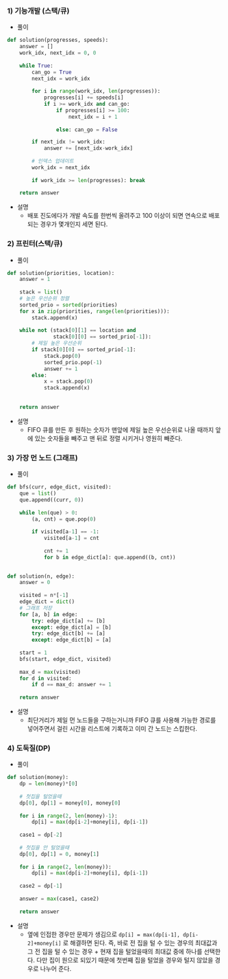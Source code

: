 
### 1) 기능개발 (스택/큐)
- 풀이
```python
def solution(progresses, speeds):
    answer = []
    work_idx, next_idx = 0, 0
    
    while True:
        can_go = True
        next_idx = work_idx        
        
        for i in range(work_idx, len(progresses)):
            progresses[i] += speeds[i]
            if i >= work_idx and can_go:
                if progresses[i] >= 100:
                    next_idx = i + 1
                    
                else: can_go = False

        if next_idx != work_idx:
            answer += [next_idx-work_idx]
                
        # 인덱스 업데이트
        work_idx = next_idx
        
        if work_idx >= len(progresses): break
        
    return answer
  ```
- 설명
  * 배포 진도에다가 개발 속도를 한번씩 올려주고 100 이상이 되면 연속으로 배포되는 경우가 몇개인지 세면 된다.

### 2) 프린터(스택/큐)
- 풀이
```python
def solution(priorities, location):
    answer = 1
    
    stack = list()
    # 높은 우선순위 정렬
    sorted_prio = sorted(priorities)
    for x in zip(priorities, range(len(priorities))):
        stack.append(x)
    
    while not (stack[0][1] == location and
               stack[0][0] == sorted_prio[-1]):
        # 제일 높은 우선순위
        if stack[0][0] == sorted_prio[-1]:
            stack.pop(0)
            sorted_prio.pop(-1)
            answer += 1
        else:
            x = stack.pop(0)
            stack.append(x)
    
    
    return answer
```
- 설명
  * FIFO 큐를 만든 후 원하는 숫자가 맨앞에 제일 높은 우선순위로 나올 때까지 앞에 있는 숫자들을 빼주고 맨 뒤로 정렬 시키거나 영원히 빼준다.

### 3)  가장 먼 노드 (그래프)
- 풀이
```python
def bfs(curr, edge_dict, visited):
    que = list()
    que.append((curr, 0))
    
    while len(que) > 0:
        (a, cnt) = que.pop(0)
        
        if visited[a-1] == -1:
            visited[a-1] = cnt
            
            cnt += 1
            for b in edge_dict[a]: que.append((b, cnt))
        

def solution(n, edge):
    answer = 0
    
    visited = n*[-1]
    edge_dict = dict()
    # 그래프 저장
    for [a, b] in edge:
        try: edge_dict[a] += [b]
        except: edge_dict[a] = [b]
        try: edge_dict[b] += [a]
        except: edge_dict[b] = [a]
    
    start = 1
    bfs(start, edge_dict, visited)
    
    max_d = max(visited)
    for d in visited:
        if d == max_d: answer += 1 
    
    return answer
```
- 설명
  * 최단거리가 제일 먼 노드들을 구하는거니까 FIFO 큐를 사용해 가능한 경로를 넣어주면서 걸린 시간을 리스트에 기록하고 이미 간 노드는 스킵한다.


### 4)  도둑질(DP)
- 풀이
```python
def solution(money):
    dp = len(money)*[0]
    
    # 첫집을 털었을때
    dp[0], dp[1] = money[0], money[0]
    
    for i in range(2, len(money)-1):
        dp[i] = max(dp[i-2]+money[i], dp[i-1])
    
    case1 = dp[-2]
    
    # 첫집을 안 털었을때
    dp[0], dp[1] = 0, money[1]
    
    for i in range(2, len(money)):
        dp[i] = max(dp[i-2]+money[i], dp[i-1])
    
    case2 = dp[-1]
    
    answer = max(case1, case2)
    
    return answer
```
- 설명
  * 옆에 인접한 경우만 문제가 생김으로 `dp[i] = max(dp[i-1], dp[i-2]+money[i]` 로 해결하면 된다. 즉, 바로 전 집을 털 수 있는 경우의 최대값과  그 전 집을 털 수 있는 경우 + 현재 집을 털었을때의 최대값 중에 하나를 선택한다. 다만 집이 원으로 되있기 때문에 첫번째 집을 털었을 경우와 털지 않았을 경우로 나누어 준다. 
